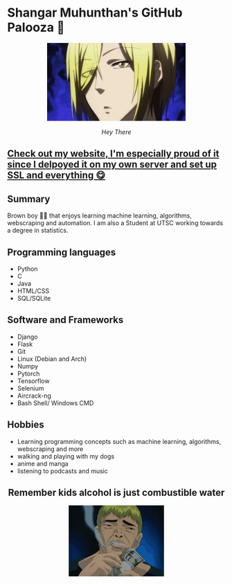 # Shangar Muhunthan's GitHub Palooza 🥳

<center>
<p>
    <img src="img/AmazingImpossibleCollie-max-1mb.gif" alt>
</p>
<p>
    <em>Hey There</em>
</p>
</center>

## [Check out my website, I'm especially proud of it since I delpoyed it on my own server and set up SSL and everything 😋](https://shangar.site)

## Summary
Brown boy 👨🏾 that enjoys learning machine learning, algorithms, webscraping and automation. I am also a Student at UTSC working towards a degree in statistics. 

## Programming languages
- Python
- C
- Java
- HTML/CSS
- SQL/SQLite
  
## Software and Frameworks
- Django
- Flask
- Git
- Linux (Debian and Arch)
- Numpy
- Pytorch
- Tensorflow
- Selenium
- Aircrack-ng
- Bash Shell/ Windows CMD

## Hobbies
- Learning programming concepts such as machine learning, algorithms, webscraping and more
- walking and playing with my dogs
- anime and manga
- listening to podcasts and music

<center>

## Remember kids alcohol is just combustible water
<img src="img/tenor.gif" alt>

</center>


